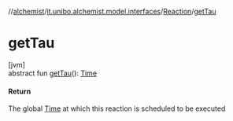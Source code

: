 //[alchemist](../../../index.md)/[it.unibo.alchemist.model.interfaces](../index.md)/[Reaction](index.md)/[getTau](get-tau.md)

# getTau

[jvm]\
abstract fun [getTau](get-tau.md)(): [Time](../-time/index.md)

#### Return

The global [Time](../-time/index.md) at which this reaction is scheduled to be executed
